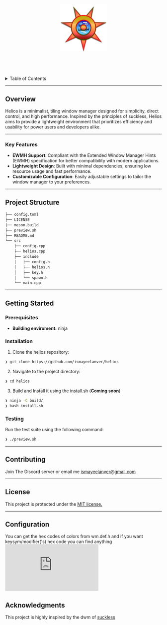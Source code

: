 <p align="center">
    <img src="./doc/icon.png" align="center" width="30%" height="10%">
</p>
<p align="center">
	<img src="https://img.shields.io/badge/-MIT license-white?logo=opensourceinitiative&logoColor=FFA500" alt="">
	<img src="https://img.shields.io/badge/-Lightweight-white?logo=sunrise&logoColor=FFA500" alt="">
	<img src="https://img.shields.io/badge/-Linux Supported-white?logo=linux&logoColor=FFA500" alt="">
    <br>
	<img src="https://img.shields.io/badge/-Made in C++-white?logo=cplusplus&logoColor=FFA500" alt="">
</p>
<p align="center"><!-- default option, no dependency badges. -->
</p>
<p align="center">
	<!-- default option, no dependency badges. -->
</p>
<br>

<details><summary>Table of Contents</summary>

- [Overview](#overview)
  - [Key Features](#key-features)
- [Project Structure](#project-structure)
- [Getting Started](#getting-started)
  - [Prerequisites](#prerequisites)
  - [Installation](#installation)
  - [Testing](#testing)
- [Contributing](#contributing)
- [License](#license)
- [Configuration](#configuration)
- [Acknowledgments](#acknowledgments)

</details>
<hr>

##  Overview

<p>Helios is a minimalist, tiling window manager designed for simplicity, direct control, and high performance. Inspired by the principles of suckless, Helios aims to provide a lightweight environment that prioritizes efficiency and usability for power users and developers alike.</p>

---

### Key Features

- **EWMH Support**: Compliant with the Extended Window Manager Hints (EWMH) specification for better compatibility with modern applications.
- **Lightweight Design**: Built with minimal dependencies, ensuring low resource usage and fast performance.
- **Customizable Configuration**: Easily adjustable settings to tailor the window manager to your preferences.

---

##  Project Structure

```sh
├── config.toml
├── LICENSE
├── meson.build
├── preview.sh
├── README.md
└── src
    ├── config.cpp
    ├── helios.cpp
    ├── include
    │   ├── config.h
    │   ├── helios.h
    │   ├── key.h
    │   └── spawn.h
    └── main.cpp
```

---


##  Getting Started

###  Prerequisites

- **Building enviroment:** ninja


###  Installation

1. Clone the helios repository:
```sh
❯ git clone https://github.com/ismayeelanver/helios
```

2. Navigate to the project directory:
```sh
❯ cd helios
```

3. Build and Install it using the install.sh (**Coming soon**)
```sh
❯ ninja -C build/
❯ bash install.sh
```


###  Testing
Run the test suite using the following command:

```sh
❯ ./preview.sh
```

---

##  Contributing

Join The Discord server or email me <ismayeelanver@gmail.com>

---

##  License

This project is protected under the <a href="https://github.com/ismayeelanver/helios/blob/main/LICENSE">MIT license.</a>

---

## Configuration

You can get the hex codes of colors from wm.def.h and if you want keysym/modifier('s) hex code you can find anything ![here](https://www.cl.cam.ac.uk/~mgk25/ucs/X11.keysyms.pdf)


##  Acknowledgments

This project is highly inspired by the dwm of <a href="https://suckless.org">suckless</a>